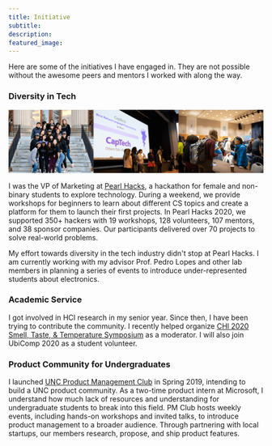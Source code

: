 ```yaml
---
title: Initiative
subtitle: 
description: 
featured_image: 
---
```


<!-- ### Underrepresented group in tech -->

Here are some of the initiatives I have engaged in. They are not possible without the awesome peers and mentors I worked with along the way. 

### Diversity in Tech 

![](/images/pearl-hacks.png)

I was the VP of Marketing at [Pearl Hacks](https://pearlhacks.com), a hackathon for female and non-binary students to explore technology. During a weekend, we provide workshops for beginners to learn about different CS topics and create a platform for them to launch their first projects. In Pearl Hacks 2020, we supported 350+ hackers with 19 workshops, 128 volunteers, 107 mentors, and 38 sponsor companies. Our participants delivered over 70 projects to solve real-world problems.

My effort towards diversity in the tech industry didn't stop at Pearl Hacks. I am currently working with my advisor Prof. Pedro Lopes and other lab members in planning a series of events to introduce under-represented students about electronics. 


### Academic Service
I got involved in HCI research in my senior year. Since then, I have been trying to contribute the community. I recently helped organize [CHI 2020 Smell, Taste, & Temperature Symposium](http://stt20.plopes.org) as a moderator. I will also join UbiComp 2020 as a student volunteer.


### Product Community for Undergraduates

I launched [UNC Product Management Club](https://uncpmclub.com/) in Spring 2019, intending to build a UNC product community. As a two-time product intern at Microsoft, I understand how much lack of resources and understanding for undergraduate students to break into this field. PM Club hosts weekly events, including hands-on workshops and invited talks, to introduce product management to a broader audience. Through partnering with local startups, our members research, propose, and ship product features.

